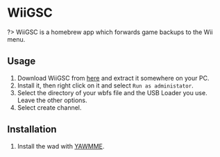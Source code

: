 # WiiGSC

?> WiiGSC is a homebrew app which forwards game backups to the Wii menu.

## Usage
1. Download WiiGSC from [here](https://wiidatabase.de/downloads/pc-tools/wiigsc-ehemals-crap/?dl=int) and extract it somewhere on your PC.
2. Install it, then right click on it and select `Run as administator`.
3. Select the directory of your wbfs file and the USB Loader you use. Leave the other options.
4. Select create channel.

## Installation
1. Install the wad with [YAWMME](wads).